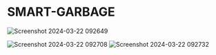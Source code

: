 # SMART-GARBAGE
![Screenshot 2024-03-22 092649](https://github.com/Bhavitha14/SMART-GARBAGE/assets/139752681/005297b3-89ab-47fd-a48c-0adbb4fa5c62)


![Screenshot 2024-03-22 092708](https://github.com/Bhavitha14/SMART-GARBAGE/assets/139752681/b1422b8e-85f2-49bb-b2b5-985ec86519c3)
![Screenshot 2024-03-22 092732](https://github.com/Bhavitha14/SMART-GARBAGE/assets/139752681/61a730e9-cf2a-4336-9195-a40248eeb121)

